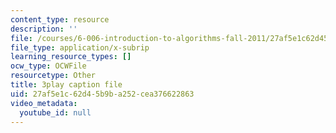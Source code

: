 ```yaml
---
content_type: resource
description: ''
file: /courses/6-006-introduction-to-algorithms-fall-2011/27af5e1c62d45b9ba252cea376622863_ozsuci5pIso.vtt
file_type: application/x-subrip
learning_resource_types: []
ocw_type: OCWFile
resourcetype: Other
title: 3play caption file
uid: 27af5e1c-62d4-5b9b-a252-cea376622863
video_metadata:
  youtube_id: null
---
```

